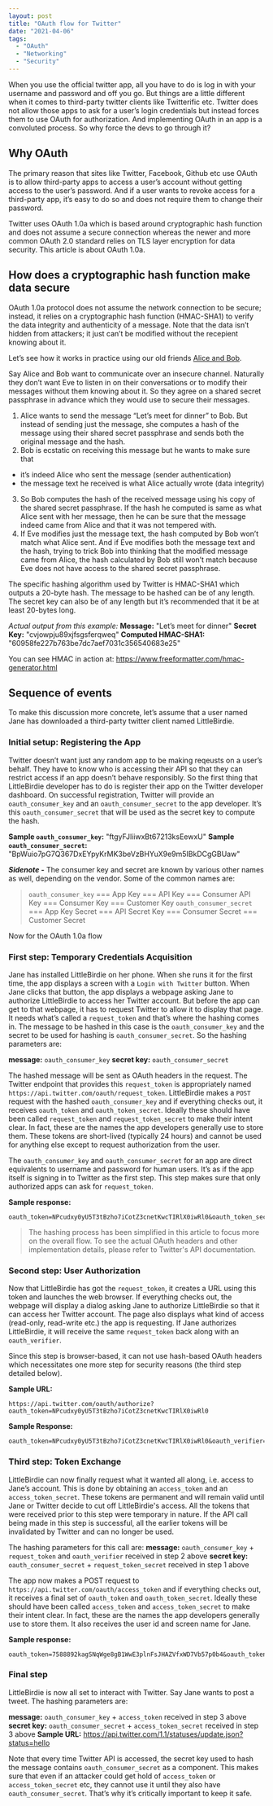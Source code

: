 ```yaml
---
layout: post
title: "OAuth flow for Twitter"
date: "2021-04-06"
tags: 
  - "OAuth"
  - "Networking"
  - "Security"
---
```


When you use the official twitter app, all you have to do is log in with your username and password and off you go. But things are a little different when it comes to third-party twitter clients like Twitterific etc. Twitter does not allow those apps to ask for a user’s login credentials but instead forces them to use OAuth for authorization. And implementing OAuth in an app is a convoluted process. So why force the devs to go through it?

## Why OAuth
The primary reason that sites like Twitter, Facebook, Github etc use OAuth is to allow third-party apps to access a user’s account without getting access to the user’s password. And if a user wants to revoke access for a third-party app, it’s easy to do so and does not require them to change their password.

Twitter uses OAuth 1.0a which is based around cryptographic hash function and does not assume a secure connection whereas the newer and more common OAuth 2.0 standard relies on TLS layer encryption for data security. This article is about OAuth 1.0a.

## How does a cryptographic hash function make data secure
OAuth 1.0a protocol does not assume the network connection to be secure; instead, it relies on a cryptographic hash function (HMAC-SHA1) to verify the data integrity and authenticity of a message. Note that the data isn’t hidden from attackers; it just can’t be modified without the recepient knowing about it.

Let’s see how it works in practice using our old friends [Alice and Bob](https://en.wikipedia.org/wiki/Alice_and_Bob).

Say Alice and Bob want to communicate over an insecure channel. Naturally they don’t want Eve to listen in on their conversations or to modify their messages without them knowing about it. So they agree on a shared secret passphrase in advance which they would use to secure their messages.

1. Alice wants to send the message “Let’s meet for dinner” to Bob. But instead of sending just the message, she computes a hash of the message using their shared secret passphrase and sends both the original message and the hash.
2. Bob is ecstatic on receiving this message but he wants to make sure that
  * it’s indeed Alice who sent the message (sender authentication)
  * the message text he received is what Alice actually wrote (data integrity)
3. So Bob computes the hash of the received message using his copy of the shared secret passphrase. If the hash he computed is same as what Alice sent with her message, then he can be sure that the message indeed came from Alice and that it was not tempered with.
4. If Eve modifies just the message text, the hash computed by Bob won’t match what Alice sent. And if Eve modifies both the message text and the hash, trying to trick Bob into thinking that the modified message came from Alice, the hash calculated by Bob still won’t match because Eve does not have access to the shared secret passphrase.

The specific hashing algorithm used by Twitter is HMAC-SHA1 which outputs a 20-byte hash. The message to be hashed can be of any length. The secret key can also be of any length but it’s recommended that it be at least 20-bytes long. 

*Actual output from this example:*
**Message:** "Let’s meet for dinner"
**Secret Key:** "cvjowpju89xjfsgsferqweq"
**Computed HMAC-SHA1:** "60958fe227b763be7dc7aef7031c356540683e25"

You can see HMAC in action at: <https://www.freeformatter.com/hmac-generator.html>

## Sequence of events
To make this discussion more concrete, let’s assume that a user named Jane has downloaded a third-party twitter client named LittleBirdie.

### Initial setup: Registering the App
Twitter doesn’t want just any random app to be making reqeusts on a user’s behalf. They have to know who is accessing their API so that they can restrict access if an app doesn’t behave responsibly. So the first thing that LittleBirdie developer has to do is register their app on the Twitter developer dashboard. On successful registration, Twitter will provide an `oauth_consumer_key` and an `oauth_consumer_secret` to the app developer. It’s this `oauth_consumer_secret` that will be used as the secret key to compute the hash.

**Sample `oauth_consumer_key`:** "ftgyFJliiwxBt67213ksEewxU"
**Sample `oauth_consumer_secret`:** "BpWuio7pG7Q367DxEYpyKrMK3beVzBHYuX9e9m5IBkDCgGBUaw"

***Sidenote -*** The consumer key and secret are known by various other names as well, depending on the vendor. Some of the common names are:
>`oauth_consumer_key` === App Key === API Key === Consumer API Key === Consumer Key === Customer Key
>`oauth_consumer_secret` === App Key Secret === API Secret Key === Consumer Secret === Customer Secret

Now for the OAuth 1.0a flow

### First step: Temporary Credentials Acquisition
Jane has installed LittleBirdie on her phone. When she runs it for the first time, the app displays a screen with a `Login with Twitter` button. When Jane clicks that button, the app displays a webpage asking Jane to authorize LittleBirdie to access her Twitter account. But before the app can get to that webpage, it has to request Twitter to allow it to display that page. It needs what’s called a `request_token` and that’s where the hashing comes in. The message to be hashed in this case is the `oauth_consumer_key` and the secret to be used for hashing is `oauth_consumer_secret`. So the hashing parameters are:

**message:** `oauth_consumer_key`
**secret key:** `oauth_consumer_secret`

The hashed message will be sent as OAuth headers in the request. The Twitter endpoint that provides this `request_token` is appropriately named `https://api.twitter.com/oauth/request_token`. LittleBirdie makes a `POST` request with the hashed `oauth_consumer_key` and if everything checks out, it receives `oauth_token` and `oauth_token_secret`. Ideally these should have been called `request_token` and `request_token_secret` to make their intent clear. In fact, these are the names the app developers generally use to store them. These tokens are short-lived (typically 24 hours) and cannot be used for anything else except to request authorization from the user.

The `oauth_consumer_key` and `oauth_consumer_secret` for an app are direct equivalents to username and password for human users. It’s as if the app itself is signing in to Twitter as the first step. This step makes sure that only authorized apps can ask for `request_token`.

**Sample response:**
```
oauth_token=NPcudxy0yU5T3tBzho7iCotZ3cnetKwcTIRlX0iwRl0&oauth_token_secret=veNRnAWe6inFuo8o2u8SLLZLjolYDmDP7SzL0YfYI&oauth_callback_confirmed=true
```

> The hashing process has been simplified in this article to focus more on the overall flow. To see the actual OAuth headers and other implementation details, please refer to Twitter's API documentation.

### Second step: User Authorization
Now that LittleBirdie has got the `request_token`, it creates a URL using this token and launches the web browser. If everything checks out, the webpage will display a dialog asking Jane to authorize LittleBirdie so that it can access her Twitter account. The page also displays what kind of access (read-only, read-write etc.) the app is requesting. If Jane authorizes LittleBirdie, it will receive the same `request_token` back along with an `oauth_verifier`.

Since this step is browser-based, it can not use hash-based OAuth headers which necessitates one more step for security reasons (the third step detailed below).

**Sample URL:**
```
https://api.twitter.com/oauth/authorize?oauth_token=NPcudxy0yU5T3tBzho7iCotZ3cnetKwcTIRlX0iwRl0
```

**Sample Response:**
```
oauth_token=NPcudxy0yU5T3tBzho7iCotZ3cnetKwcTIRlX0iwRl0&oauth_verifier=uw7NjWHT6OJ1MpJOXsHfNxoAhPK
```

### Third step: Token Exchange
LittleBirdie can now finally request what it wanted all along, i.e. access to Jane’s account. This is done by obtaining an `access_token` and an `access_token_secret`. These tokens are permanent and will remain valid until Jane or Twitter decide to cut off LittleBirdie's access. All the tokens that were received prior to this step were temporary in nature. If the API call being made in this step is successful, all the earlier tokens will be invalidated by Twitter and can no longer be used.

The hashing parameters for this call are:
**message:** `oauth_consumer_key` + `request_token` and `oauth_verifier` received in step 2 above
**secret key:** `oauth_consumer_secret` + `request_token_secret` received in step 1 above

The app now makes a POST request to `https://api.twitter.com/oauth/access_token` and if everything checks out, it receives a final set of `oauth_token` and `oauth_token_secret`. Ideally these should have been called `access_token` and `access_token_secret` to make their intent clear. In fact, these are the names the app developers generally use to store them. It also receives the user id and screen name for Jane.

**Sample response:**
```
oauth_token=7588892kagSNqWge8gB1WwE3plnFsJHAZVfxWD7Vb57p0b4&oauth_token_secret=9veKfYqSryyeKDWz4ebtY3o5ogNLG11WJuZBc9fQrQo
```

### Final step
LittleBirdie is now all set to interact with Twitter. Say Jane wants to post a tweet. The hashing parameters are:

**message:** `oauth_consumer_key` + `access_token` received in step 3 above
**secret key:** `oauth_consumer_secret` + `access_token_secret` received in step 3 above
**Sample URL:** <https://api.twitter.com/1.1/statuses/update.json?status=hello>

Note that every time Twitter API is accessed, the secret key used to hash the message contains `oauth_consumer_secret` as a component. This makes sure that even if an attacker could get hold of `access_token` or `access_token_secret` etc, they cannot use it until they also have `oauth_consumer_secret`. That’s why it’s critically important to keep it safe.
